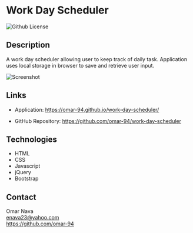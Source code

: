 # Work Day Scheduler
![Github License](https://img.shields.io/badge/license-MIT-blue)

## Description
A work day scheduler allowing user to keep track of daily task. Application uses local storage in browser to save and retrieve user input.

![Screenshot]()

## Links
- Application:
https://omar-94.github.io/work-day-scheduler/

- GitHub Repository:
https://github.com/omar-94/work-day-scheduler

## Technologies
- HTML
- CSS
- Javascript
- jQuery
- Bootstrap

## Contact 
Omar Nava  
enava23@yahoo.com  
https://github.com/omar-94  